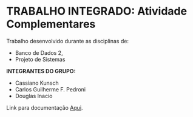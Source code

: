 # TRABALHO INTEGRADO: Atividade Complementares

Trabalho desenvolvido durante as disciplinas de:
- Banco de Dados 2, 
- Projeto de Sistemas


**INTEGRANTES DO GRUPO:** 
- Cassiano Kunsch
- Carlos Guilherme F. Pedroni
- Douglas Inacio<br>

Link para documentação [Aqui](https://github.com/Cassianokunsch/template/wiki).

